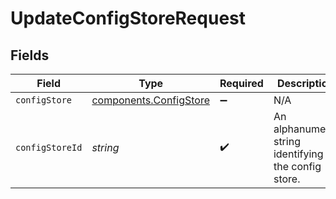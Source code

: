 # UpdateConfigStoreRequest


## Fields

| Field                                                                   | Type                                                                    | Required                                                                | Description                                                             | Example                                                                 |
| ----------------------------------------------------------------------- | ----------------------------------------------------------------------- | ----------------------------------------------------------------------- | ----------------------------------------------------------------------- | ----------------------------------------------------------------------- |
| `configStore`                                                           | [components.ConfigStore](../../../sdk/models/components/configstore.md) | :heavy_minus_sign:                                                      | N/A                                                                     |                                                                         |
| `configStoreId`                                                         | *string*                                                                | :heavy_check_mark:                                                      | An alphanumeric string identifying the config store.                    | 7Lsb7Y76rChV9hSrv3KgFl                                                  |